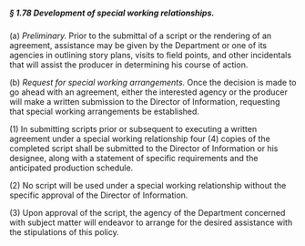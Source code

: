 ##### § 1.78 Development of special working relationships. #####

(a) *Preliminary.* Prior to the submittal of a script or the rendering of an agreement, assistance may be given by the Department or one of its agencies in outlining story plans, visits to field points, and other incidentals that will assist the producer in determining his course of action.

(b) *Request for special working arrangements.* Once the decision is made to go ahead with an agreement, either the interested agency or the producer will make a written submission to the Director of Information, requesting that special working arrangements be established.

(1) In submitting scripts prior or subsequent to executing a written agreement under a special working relationship four (4) copies of the completed script shall be submitted to the Director of Information or his designee, along with a statement of specific requirements and the anticipated production schedule.

(2) No script will be used under a special working relationship without the specific approval of the Director of Information.

(3) Upon approval of the script, the agency of the Department concerned with subject matter will endeavor to arrange for the desired assistance with the stipulations of this policy.